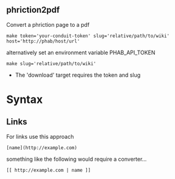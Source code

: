 phriction2pdf
-------------
Convert a phriction page to a pdf

```
make token='your-conduit-token' slug='relative/path/to/wiki' host='http://phab/host/url'
```

alternatively set an environment variable PHAB_API_TOKEN

```
make slug='relative/path/to/wiki'
```

* The 'download' target requires the token and slug

# Syntax

## Links

For links use this approach
```
[name](http://example.com)
```

something like the following would require a converter...
```
[[ http://example.com | name ]]
```
